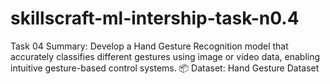 # skillscraft-ml-intership-task-n0.4
Task 04 Summary: Develop a Hand Gesture Recognition model that accurately classifies different gestures using image or video data, enabling intuitive gesture-based control systems.  📦 Dataset: Hand Gesture Dataset
